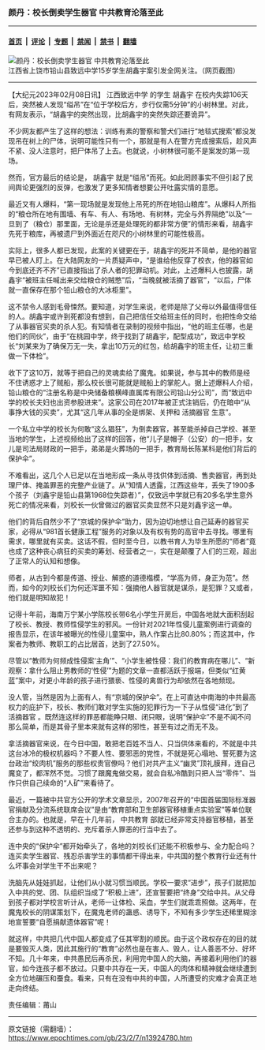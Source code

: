 ### 颜丹：校长倒卖学生器官 中共教育沦落至此

---

#### [首页](../../../..?n13924780) &nbsp;|&nbsp; [评论](../../../../../epoch-comment?n13924780) &nbsp;|&nbsp; [专题](../../../../../epoch-special?n13924780) &nbsp;|&nbsp; [禁闻](../../../../../epoch-news?n13924780) &nbsp;|&nbsp; [禁书](../../../../../books?n13924780) &nbsp;|&nbsp; [翻墙](https://github.com/gfw-breaker/nogfw/blob/master/README.md?n13924780)


<div><img alt="颜丹：校长倒卖学生器官 中共教育沦落至此" class="attachment-djy_600_400 size-djy_600_400 wp-post-image" src="https://i.epochtimes.com/assets/uploads/2023/01/id13918072-10ab426ba045f154c842bb40409e9e8a-600x400.jpg"/>
<div class="caption">
 江西省上饶市铅山县致远中学15岁学生胡鑫宇案引发全网关注。（网页截图）
</div></div><hr/><div class="post_content" id="artbody" itemprop="articleBody">
 <!-- article content begin -->
 <p>
  【大纪元2023年02月08日讯】
  <ok href="https://www.epochtimes.com/gb/tag/%E6%B1%9F%E8%A5%BF%E8%87%B4%E8%BF%9C%E4%B8%AD%E5%AD%A6.html">
   江西致远中学
  </ok>
  的学生
  <ok href="https://www.epochtimes.com/gb/tag/%E8%83%A1%E9%91%AB%E5%AE%87.html">
   胡鑫宇
  </ok>
  在校内失踪106天后，突然被人发现“缢吊”在“位于学校后方，步行仅需5分钟”的小树林里。对此，有网友表示，“胡鑫宇的突然出现，比胡鑫宇的突然失踪还要诡异”。
 </p>
 <p>
  不少网友都产生了这样的想法：训练有素的警察和警犬们进行“地毯式搜索”都没发现吊在树上的尸体，说明可能性只有一个，那就是有人在警方完成搜索后，趁风声不紧、没人注意时，把尸体吊了上去。也就说，小树林很可能不是案发的第一现场。
 </p>
 <p>
  然而，官方最后的结论是，
  <ok href="https://www.epochtimes.com/gb/tag/%E8%83%A1%E9%91%AB%E5%AE%87.html">
   胡鑫宇
  </ok>
  就是“缢吊”而死。如此罔顾事实不但引起了民间舆论更强烈的反弹，也激发了更多知情者想要公开吐露实情的意愿。
 </p>
 <p>
  最近又有人爆料，“第一现场就是发现他上吊死的所在地铅山粮库”。从爆料人所指的“粮仓所在地有围墙、有车、有人、有场地、有树林，完全与外界隔绝”以及“一旦到了（粮仓）那里面，无论是杀还是处理死的都非常方便”的情形来看，胡鑫宇先死于粮库，再被遗尸到外面近在咫尺的小树林里的可能性极高。
 </p>
 <p>
  实际上，很多人都已发现，此案的关键更在于，胡鑫宇的死并不简单，是他的器官早已被人盯上。在大陆网友的一片质疑声中，“是谁给他反穿了校衣，他的器官如今到底还齐不齐”已直接指出了杀人者的犯罪动机。对此，上述爆料人也披露，胡鑫宇“被班主任喊出来交给粮仓的贼憋”后，“当晚就被活摘了器官”，“以后，尸体就一直保存在那个铅山粮仓的大冰柜里”。
 </p>
 <p>
  这不禁令人感到毛骨悚然。要知道，对学生来说，老师是除了父母以外最值得信任的人。胡鑫宇或许到死都没有想到，自己把信任交给班主任的同时，也把性命交给了从事器官买卖的杀人犯。有知情者在录制的视频中指出，“他的班主任哪，也是他们的同伙”，由于“在桃园中学，终于找到了胡鑫宇，配型成功”，致远中学校长“刘某来为了确保万无一失，拿出10万元的红包，给胡鑫宇的班主任，让初三重做一下体检”。
 </p>
 <p>
  收下了这10万，就等于把自己的灵魂卖给了魔鬼。如果说，参与其中的教师是经不住诱惑才上了贼船，那么校长很可能就是贼船上的掌舵人。据上述爆料人介绍，铅山粮仓的“注册名称是中央储备粮横峰直属库有限公司铅山分公司”，而“致远中学的校长夫妇也出资参股进来”。这家公司在2017年被正式注销后，仍在暗中“从事挣大钱的买卖”，尤其“这几年从事的全是绑架、关押和
  <ok href="https://www.epochtimes.com/gb/tag/%E6%B4%BB%E6%91%98%E5%99%A8%E5%AE%98.html">
   活摘器官
  </ok>
  生意”。
 </p>
 <p>
  一个私立中学的校长为何敢“这么猖狂”，为倒卖器官，甚至能杀掉自己学校、甚至当地的学生，上述视频给出了这样的回答，他“儿子是帽子（公安）的一把手，女儿是司法局财政的一把手，弟弟是火葬场的一把手，教育局长陈某科是他们背后的保护伞”。
 </p>
 <p>
  不难看出，这几个人已足以在当地形成一条从寻找供体到活摘、售卖器官，再到处理尸体、掩盖罪恶的完整产业链了。从“知情人透露，江西这些年，丢失了1900多个孩子（刘鑫宇是铅山县第1968位失踪者）”，仅致远中学就已有20多名学生意外死亡的情况来看，刘校长一伙曾做过的器官买卖显然不只是刘鑫宇这一单。
 </p>
 <p>
  他们的背后自然少不了“京城的保护伞”助力，因为迫切地想让自己延寿的器官买家，必得从“981首长健康工程”服务的对象以及有权有势的高官中去寻找。哪里有需求，哪里就有买卖。这话不假，但时至今日，以教书育人为毕生所愿的“师者”竟也成了这种丧心病狂的买卖的筹划、经营者之一，实在是颠覆了人们的三观，超出了正常人的认知和想像。
 </p>
 <p>
  师者，从古到今都是传道、授业、解惑的道德楷模，“学高为师，身正为范”。然而，如今的刘校长们为何还浑噩不知：强摘他人器官就是谋杀，是犯罪？又或者，他们就是明知故犯！
 </p>
 <p>
  记得十年前，海南万宁某小学陈校长带6名小学生开房后，中国各地就大面积刮起了校长、教授、教师性侵学生的邪风。一份针对2021年性侵儿童案例进行调查的报告显示，在该年被曝光的性侵儿童案中，熟人作案占比80.80%；而这其中，作案者为教师、教职工的占比居首，达到了27.50%。
 </p>
 <p>
  尽管以“教师为何频成性侵案‘主角’”、“小学生被性侵：我们的教育病在哪儿”、“新观察：拿什么阻止男教师的‘性侵’”为题的文章一直都活跃于报端，但类似“红黄蓝”案中，对更小年龄的孩子进行猥亵、性侵的禽兽行为却依然在各地频现。
 </p>
 <p>
  没人管，当然是因为上面有人，有“京城的保护伞”。在上可直达中南海的中共最高权力的庇护下，校长、教师们敢对学生实施的犯罪行为一下子从性侵“进化”到了
  <ok href="https://www.epochtimes.com/gb/tag/%E6%B4%BB%E6%91%98%E5%99%A8%E5%AE%98.html">
   活摘器官
  </ok>
  。既然连这样的罪恶都能睁只眼、闭只眼，说明“保护伞”不是不闻不问那么简单，而是其骨子里本来就有这样的邪性，甚至有过之而无不及。
 </p>
 <p>
  拿活摘器官来说，在今日中国，敢把老百姓不当人、只当供体来看的，不就是中共这台冰冷的极权机器吗？不要人性、要邪恶的党性，不就是死心塌地、誓死要为这台政治“绞肉机”服务的那些权贵官僚吗？他们对共产主义“幽灵”顶礼膜拜，连自己魔变了，都浑然不觉。习惯了跟魔鬼做交易，就会自私冷酷到只把人当“零件”、当作只供自己续命的“人矿”来看待了。
 </p>
 <p>
  最近，一篇被中共官方公开的学术文章显示，2007年召开的“中国首届国际标准器官捐献及分流系统联席会议”是由“教育部和卫生部器官移植重点实验室”等单位联合主办的。也就是，早在十几年前，
  <ok href="https://www.epochtimes.com/gb/tag/%E4%B8%AD%E5%85%B1%E6%95%99%E8%82%B2.html">
   中共教育
  </ok>
  部就已经非常支持器官移植，甚至还参与到这种不透明的、充斥着杀人罪恶的行当中去了。
 </p>
 <p>
  连中央的“保护伞”都开始牵头了，各地的刘校长们还能不积极参与、全力配合吗？连买卖学生器官、残忍杀害学生的事情都干得出来，中共国的整个教育行业还有什么坏事会对学生干不出来呢？
 </p>
 <p>
  洗脑先从娃娃抓起，让他们从小就习惯当顺民。学校一要求“进步”，孩子们就把加入中共的党、团、队组织当成了“积极上进”，还宣誓要把“终身”交给中共。从父母到孩子都对学校言听计从，老师一让体检、采血，学生们就乖乖照做。这两年，在魔鬼校长的阴谋策划下，在魔鬼老师的蛊惑、诱导下，不知有多少学生还稀里糊涂地宣誓要“自愿捐献遗体器官”呢！
 </p>
 <p>
  就这样，中共把几代中国人都变成了任其宰割的顺民。由于这个政权存在的目的就是要毁灭人类，因此其施行的“教育”必然也是在害人、毁人，让人善恶不分、好坏不知。几十年来，中共愚民后再杀民，利用完中国人的大脑，再接着利用他们的器官，如今连孩子都不放过。只要中共存在一天，中国人的肉体和精神就会继续遭到全方位地碾压和蚕食。看来，只有在没有中共的中国，人所遭受的灾难才会真正地走向终结。
 </p>
 <p>
  责任编辑：莆山
 </p>
 <!-- article content end -->
 <div id="below_article_ad">
 </div>
</div>


---

原文链接（需翻墙）：https://www.epochtimes.com/gb/23/2/7/n13924780.htm